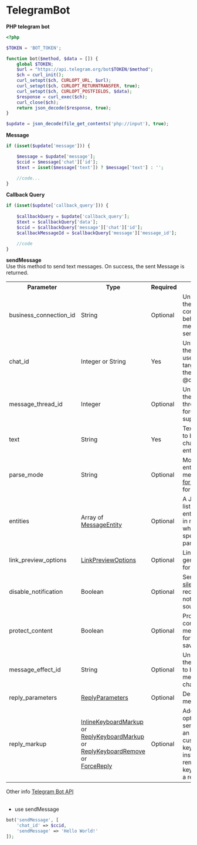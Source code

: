 # TelegramBot

**PHP telegram bot**
```php
<?php

$TOKEN = 'BOT_TOKEN';

function bot($method, $data = []) {
    global $TOKEN;
    $url = "https://api.telegram.org/bot$TOKEN/$method";
    $ch = curl_init();
    curl_setopt($ch, CURLOPT_URL, $url);
    curl_setopt($ch, CURLOPT_RETURNTRANSFER, true);
    curl_setopt($ch, CURLOPT_POSTFIELDS, $data);
    $response = curl_exec($ch);
    curl_close($ch);
    return json_decode($response, true);
}

$update = json_decode(file_get_contents('php://input'), true);

```

**Message**
```php
if (isset($update['message'])) {

	$message = $update['message'];
	$ccid = $message['chat']['id'];
	$text = isset($message['text']) ? $message['text'] : '';

	//code...
}
```

**Callback Query**
```php
if (isset($update['callback_query'])) {
	
	$callbackQuery = $update['callback_query'];
	$text = $callbackQuery['data'];
	$ccid = $callbackQuery['message']['chat']['id'];
	$callbackMessageId = $callbackQuery['message']['message_id'];

	//code
}
```
**sendMessage** <br>
Use this method to send text messages. On success, the sent Message is returned.
<table>
	<tr>
		<th>Parameter</th>
		<th>Type</th>
		<th>Required</th>
		<th>Description</th>
	</tr>
	<tr>
		<td>business_connection_id</td>
		<td>String</td>
		<td>Optional</td>
		<td>Unique identifier of the business connection on behalf of which the message will be sent</td>
	</tr>
	<tr>
		<td>chat_id</td>
		<td>Integer or String</td>
		<td>Yes</td>
		<td>Unique identifier for the target chat or username of the target channel (in the format @channelusername)</td>
	</tr>
	<tr>
		<td>message_thread_id</td>
		<td>Integer</td>
		<td>Optional</td>
		<td>Unique identifier for the target message thread (topic) of the forum; for forum supergroups only</td>
	</tr>
	<tr>
		<td>text</td>
		<td>String</td>
		<td>Yes</td>
		<td>Text of the message to be sent, 1-4096 characters after entities parsing</td>
	</tr>
	<tr>
		<td>parse_mode</td>
		<td>String</td>
		<td>Optional</td>
		<td>Mode for parsing entities in the message text. See <a href="https://core.telegram.org/bots/api#formatting-options">formatting options</a> for more details.</td>
	</tr>
	<tr>
		<td>entities</td>
		<td>Array of <a href="https://core.telegram.org/bots/api#messageentity">MessageEntity</a></td>
		<td>Optional</td>
		<td>A JSON-serialized list of special entities that appear in message text, which can be specified instead of parse_mode</td>
	</tr>
	<tr>
		<td>link_preview_options</td>
		<td><a href="https://core.telegram.org/bots/api#linkpreviewoptions">LinkPreviewOptions</a></td>
		<td>Optional</td>
		<td>Link preview generation options for the message</td>
	</tr>
	<tr>
		<td>disable_notification</td>
		<td>Boolean</td>
		<td>Optional</td>
		<td>Sends the message <a href="https://telegram.org/blog/channels-2-0#silent-messages">silently</a>. Users will receive a notification with no sound.</td>
	</tr>
	<tr>
		<td>protect_content</td>
		<td>Boolean</td>
		<td>Optional</td>
		<td>Protects the contents of the sent message from forwarding and saving</td>
	</tr>
	<tr>
		<td>message_effect_id</td>
		<td>String</td>
		<td>Optional</td>
		<td>Unique identifier of the message effect to be added to the message; for private chats only</td>
	</tr>
	<tr>
		<td>reply_parameters</td>
		<td><a href="https://core.telegram.org/bots/api#replyparameters">ReplyParameters</a></td>
		<td>Optional</td>
		<td>Description of the message to reply to</td>
	</tr>
	<tr>
		<td>reply_markup</td>
		<td><a href="https://core.telegram.org/bots/api#inlinekeyboardmarkup">InlineKeyboardMarkup</a> or 
		<a href="https://core.telegram.org/bots/api#replykeyboardmarkup">ReplyKeyboardMarkup</a> or 
		<a href="https://core.telegram.org/bots/api#replykeyboardremove">ReplyKeyboardRemove</a> or <br>
		<a href="https://core.telegram.org/bots/api#forcereply">ForceReply</a></td>
		<td>Optional</td>
		<td>Additional interface options. A JSON-serialized object for an inline keyboard, custom reply keyboard, instructions to remove a reply keyboard or to force a reply from the user</td>
	</tr>
</table>
Other info <a href="https://core.telegram.org/bots/api#available-methods">Telegram Bot API</a>
<br><br>

- use sendMessage

```php
bot('sendMessage', [
	'chat_id' => $ccid,
	'sendMessage' => 'Hello World!'
]);
```
